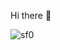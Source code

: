  Hi there 👋
 

![sf0](https://user-images.githubusercontent.com/104420478/208426599-64b46962-257c-4450-9e68-b2e388b2a862.jpg )


